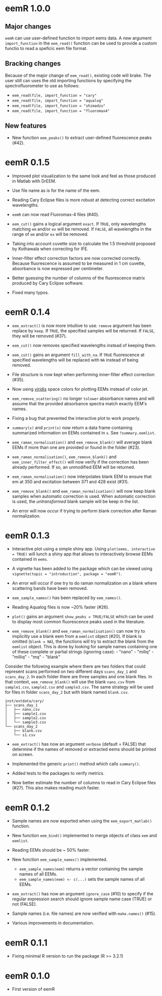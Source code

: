 # eemR 1.0.0 

## Major changes

`eemR` can use user-defined function to import eems data. A new argument `import_function` in the `eem_read()` function can be used to provide a custom functio to read a speficic eem file format.
 
 ## Bracking changes
 
 Because of the major change of `eem_read()`, existing code will brake. The user still can uses the old importing functions by specifying the spectrofluorometer to use as follows:
 
 - `eem_read(file, import_function = "cary"`
 - `eem_read(file, import_function = "aqualog"`
 - `eem_read(file, import_function = "shimadzu"`
 - `eem_read(file, import_function = "fluoromax4"`

## New features
 
 - New function `eem_peaks()` to extract user-defined fluorescence peaks (#42).
 
# eemR 0.1.5

- Improved plot visualization to the same look and feel as those produced in Matlab with DrEEM.

- Use file name as is for the name of the eem. 

- Reading Cary Eclipse files is more robust at detecting correct excitation wavelengths.

- `eemR` can now read Fluoromax-4 files (#40).

- `eem_cut()` gains a logical argument `exact`. If `TRUE`, only wavelengths matching `em` and/or `ex` will be removed. If `FALSE`, all wavelengths in the range of `em` and/or `ex` will be removed.

- Taking into account cuvette size to calculate the 1.5 threshold proposed by Kothawala when correcting for IFE.

- Inner-filter effect correction factors are now corrected correctly. Because fluorescence is assumed to be measured in 1 cm cuvette, absorbance is now expressed per centimeter.

- Better guessing the number of columns of the fluorescence matrix produced by Cary Eclipse software.

- Fixed many typos.

# eemR 0.1.4

- `eem_extract()` is now more intuitive to use. `remove` argument has been replace by `keep`. If `TRUE`, the specified samples will be returned. If `FALSE`, they will be removed (#37).

- `eem_cut()` now removes specified wavelengths instead of keeping them.

- `eem_cut()` gains an argument `fill_with_na`. If `TRUE` fluorescence at specified wavelengths will be replaced with `NA` instead of being removed.

- File structure is now kept when performing inner-filter effect correction (#35).

- Now using [viridis](https://cran.r-project.org/package=viridis) space colors for plotting EEMs instead of color jet.

- `eem_remove_scattering()` no longer `tolower` absorbance names and will assume that the provided absorbance spectra match exactly EEM's names.

- Fixing a bug that prevented the interactive plot to work properly. 

- `summary(x)` and `print(x)` now return a data frame containing summarized information on EEMs contained in `x`. See `?summary.eemlist`.

- `eem_raman_normalisation()` and `eem_remove_blank()` will average blank EEMs if more than one are provided or found in the folder (#23).

- `eem_raman_normalisation()`, `eem_remove_blank()` and `eem_inner_filter_effect()` will now verify if the correction has been already performed. If so, an unmodified EEM will be returned.

- `eem_raman_normalisation()` now interpolates blank EEM to ensure that em at 350 and excitation between 371 and 428 exist (#31).

- `eem_remove_blank()` and `eem_raman_normalisation()` will now keep blank samples when automatic correction is used. When automatic correction is used, the *untransformed* blank sample will be keep in the list.

- An error will now occur if trying to perform blank correction after Raman normalization. 

# eemR 0.1.3

- Interactive plot using a simple shiny app. Using `plot(eems, interactive = TRUE)` will lunch a shiny app that allows to interactively browse EEMs contained in `eems`.

- A vignette has been added to the package which can be viewed using `vignette(topic = "introduction", package = "eemR")`.

- An error will occur if one try to do raman normalization on a blank where scattering bands have been removed.

- `eem_sample_names()` has been replaced by `eem_names()`.

- Reading Aqualog files is now ~20% faster (#26).

- `plot()` gains an argument `show_peaks = TRUE/FALSE` which can be used to display most common fluorescence peaks used in the literature. 

- `eem_remove_blank()` and `eem_raman_normalisation()` can now try to implicitly use a blank eem from a `eemlist` object (#20). If blank is omitted (`blank = NA`), the functions will try to extract the blank from the `eemlist` object. This is done by looking for sample names containing one of these complete or partial strings (ignoring case):
      - "nano"
      - "miliq"
      - "milliq"
      - "mq"
      - "blank"

Consider the following example where there are two folders that could represent scans performed on two different days `scans_day_1` and `scans_day_2`. In each folder there are three samples and one blank files. In that context, `eem_remove_blank()` will use the blank `nano.csv` from `sample1.csv`, `sample2.csv` and `sample3.csv`. The same strategy will be used for files in folder `scans_day_2` but with blank named `blank.csv`.

```
inst/extdata/cary/
├── scans_day_1
│   ├── nano.csv
│   ├── sample1.csv
│   ├── sample2.csv
│   └── sample3.csv
└── scans_day_2
    ├── blank.csv
    └── s1.csv
```

- `eem_extract()` has now an argument `verbose` (default = FALSE) that determine if the names of removed or extracted eems should be printed on screen.

- Implemented the generic `print()` method which calls `summary()`.

- Added tests to the packages to verify metrics.

- Now better estimate the number of columns to read in Cary Eclipse files (#27). This also makes reading much faster.

# eemR 0.1.2

- Sample names are now exported when using the `eem_export_matlab()` function.

- New function `eem_bind()` implemented to merge objects of class `eem` and `eemlist`.

- Reading EEMs should be ~ 50% faster.

- New function `eem_sample_names()` implemented.
    - `eem_sample_names(eem)` returns a vector containing the sample names of all EEMs.
    - `eem_sample_names(eem) <- c(...)` sets the sample names of all EEMs.

- `eem_extract()` has now an argument `ignore_case` (#10) to specify if the regular expression search should ignore sample name case (TRUE) or not (FALSE).

- Sample names (i.e. file names) are now verified with `make.names()` (#15).

- Various improvements in documentation.

# eemR 0.1.1

- Fixing minimal R version to run the package (R >= 3.2.1)

# eemR 0.1.0

- First version of eemR
